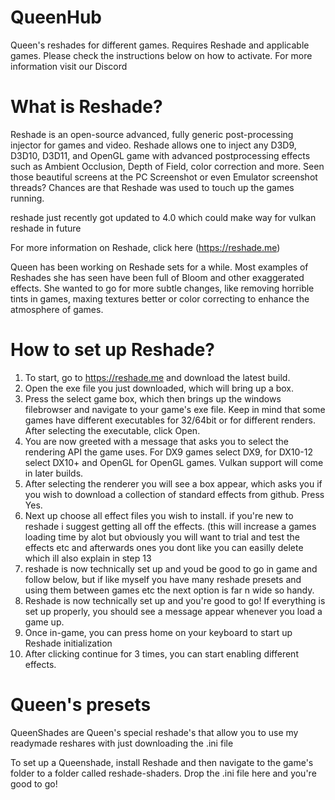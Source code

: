 # QueenHub
Queen's reshades for different games. Requires Reshade and applicable games.
Please check the instructions below on how to activate.
For more information visit our Discord


# What is Reshade?
Reshade is an open-source advanced, fully generic post-processing injector for games and video. Reshade allows one to inject any D3D9, D3D10, D3D11, and OpenGL game with advanced postprocessing effects such as Ambient Occlusion, Depth of Field, color correction and more. Seen those beautiful screens at the PC Screenshot or even Emulator screenshot threads? Chances are that Reshade was used to touch up the games running.

reshade just recently got updated to 4.0 which could make way for vulkan reshade in future

For more information on Reshade, click here (https://reshade.me)

Queen has been working on Reshade sets for a while. Most examples of Reshades she has seen have been full of Bloom and other exaggerated effects. She wanted to go for more subtle changes, like removing horrible tints in games, maxing textures better or color correcting to enhance the atmosphere of games.

# How to set up Reshade?

1. To start, go to https://reshade.me and download the latest build. 
2. Open the exe file you just downloaded, which will bring up a box.
3. Press the select game box, which then brings up the windows filebrowser and navigate to your game's exe file. Keep in mind that some games have different executables for 32/64bit or for different renders. After selecting the executable, click Open.
4. You are now greeted with a message that asks you to select the rendering API the game uses. For DX9 games select DX9, for DX10-12 select DX10+ and OpenGL for OpenGL games. Vulkan support will come in later builds.
5. After selecting the renderer you will see a box appear, which asks you if you wish to download a collection of standard effects from github. Press Yes.
6. Next up choose all effect files you wish to install. if you're new to reshade i suggest getting all off the effects. (this will increase a games loading time by alot but obviously you will want to trial and test the effects etc and afterwards ones you dont like you can easilly delete which ill also explain in step 13
7. reshade is now technically set up and youd be good to go in game and follow below, but if like myself you have many reshade presets and using them between games etc the next option is far n wide so handy. 
8. Reshade is now technically set up and you're good to go! If everything is set up properly, you should see a message appear whenever you load a game up.
9. Once in-game, you can press home on your keyboard to start up Reshade initialization
10. After clicking continue for 3 times, you can start enabling different effects.

# Queen's presets

QueenShades are Queen's special reshade's that allow you to use my readymade reshares with just downloading the .ini file 

To set up a Queenshade, install Reshade and then navigate to the game's folder to a folder called reshade-shaders. Drop the .ini file here and you're good to go!